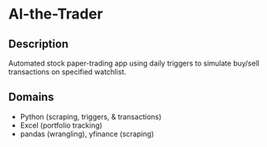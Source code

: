 # Al-the-Trader

## Description 
Automated stock paper-trading app using daily triggers to simulate buy/sell transactions on specified watchlist. 

## Domains 
- Python (scraping, triggers, & transactions)
- Excel (portfolio tracking)
- pandas (wrangling), yfinance (scraping)